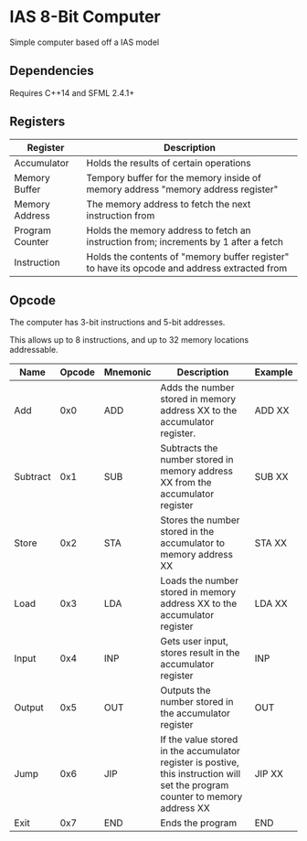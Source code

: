 # IAS 8-Bit Computer

Simple computer based off a IAS model

## Dependencies

Requires C++14 and SFML 2.4.1+

## Registers

| Register        | Description                                                                                  |
|-----------------|----------------------------------------------------------------------------------------------|
| Accumulator     | Holds the results of certain operations                                                      |
| Memory Buffer   | Tempory buffer for the memory inside of memory address "memory address register"             |
| Memory Address  | The memory address to fetch the next instruction from                                        |
| Program Counter | Holds the memory address to fetch an instruction from; increments by 1 after a fetch         |
| Instruction     | Holds the contents of "memory buffer register" to have its opcode and address extracted from |

## Opcode

The computer has 3-bit instructions and 5-bit addresses.

This allows up to 8 instructions, and up to 32 memory locations addressable.


| Name     | Opcode | Mnemonic | Description                                                                                                                    | Example |
|----------|--------|----------|--------------------------------------------------------------------------------------------------------------------------------|---------|
| Add      | 0x0    | ADD      | Adds the number stored in memory address XX to the accumulator register.                                                       | ADD XX  |
| Subtract | 0x1    | SUB      | Subtracts the number stored in memory address XX from the accumulator register                                                 | SUB XX  |
| Store    | 0x2    | STA      | Stores the number stored in the accumulator to memory address XX                                                               | STA XX  |
| Load     | 0x3    | LDA      | Loads the number stored in memory address XX to the accumulator register                                                       | LDA XX  |
| Input    | 0x4    | INP      | Gets user input, stores result in the accumulator register                                                                     | INP     |
| Output   | 0x5    | OUT      | Outputs the number stored in the accumulator register                                                                          | OUT     |
| Jump     | 0x6    | JIP      | If the value stored in the accumulator register is postive, this instruction will set the program counter to memory address XX | JIP XX  |
| Exit     | 0x7    | END      | Ends the program                                                                                                               | END     |
